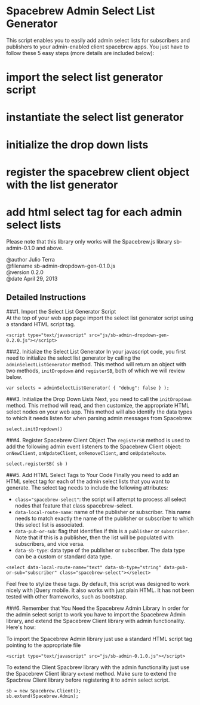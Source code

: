 
Spacebrew Admin Select List Generator  
=====================================  
  
This script enables you to easily add admin select lists for subscribers and publishers to your admin-enabled client spacebrew apps. You just have to follow these 5 easy steps (more details are included below):
# import the select list generator script  
# instantiate the select list generator  
# initialize the drop down lists   
# register the spacebrew client object with the list generator  
# add html select tag for each admin select lists  
  
Please note that this library only works will the Spacebrew.js library sb-admin-0.1.0 and above.  
  
@author 	Julio Terra  
@filename	sb-admin-dropdown-gen-0.1.0.js  
@version 	0.2.0  
@date 		April 29, 2013  

Detailed Instructions
---------------------  

###1. Import the Select List Generator Script  
At the top of your web app page import the select list generator script using a standard HTML script tag.

```
<script type="text/javascript" src="js/sb-admin-dropdown-gen-0.2.0.js"></script>
```

###2. Initialize the Select List Generator
In your javascript code, you first need to initialize the select list generator by calling the `adminSelectListGenerator` method. This method will return an object with two methods, `initDropdown` and `registerSB`, both of which we will review below.

```
var selects = adminSelectListGenerator( { "debug": false } );
```

###3. Initialize the Drop Down Lists
Next, you need to call the `initDropdown` method. This method will read, and then customize, the appropriate HTML select nodes on your web app. This method will also identify the data types to which it needs listen for when parsing admin messages from Spacebrew. 

```
select.initDropdown()
```

###4. Register Spacebrew Client Object
The `registerSB` method is used to add the following admin event listeners to the Spacebrew Client object: `onNewClient`, `onUpdateClient`, `onRemoveClient`, and `onUpdateRoute`. 

```
select.registerSB( sb )
```

###5. Add HTML Select Tags to Your Code
Finally you need to add an HTML select tag for each of the admin select lists that you want to generate. The select tag needs to include the following attributes:
* `class="spacebrew-select"`: the script will attempt to process all select nodes that feature that class spacebrew-select.  
* `data-local-route-name`: name of the publisher or subscriber. This name needs to match exactly the name of the publisher or subscriber to which this select list is associated.  
* `data-pub-or-sub`: flag that identifies if this is a `publisher` or `subscriber`. Note that if this is a publisher, then the list will be populated with subscribers, and vice versa.  
* `data-sb-type`: data type of the publisher or subscriber. The data type can be a custom or standard data type.  
  
```
<select data-local-route-name="text" data-sb-type="string" data-pub-or-sub="subscriber" class="spacebrew-select"></select>
```
  
Feel free to stylize these tags.  By default, this script was designed to work nicely with jQuery mobile. It also works with just plain HTML. It has not been tested with other frameworks, such as bootstrap.

###6. Remember that You Need the Spacebrew Admin Library
In order for the admin select script to work you have to import the Spacebrew Admin library, and extend the Spacebrew Client library with admin functionality. Here's how:

To import the Spacebrew Admin library just use a standard HTML script tag pointing to the appropriate file
```
<script type="text/javascript" src="js/sb-admin-0.1.0.js"></script>
```

To extend the Client Spacbrew library with the admin functionality just use the Spacebrew Client library `extend` method. Make sure to extend the Spacbrew Client library before registering it to admin select script.
```
sb = new Spacebrew.Client();
sb.extend(Spacebrew.Admin);
```
